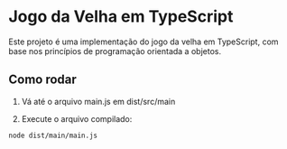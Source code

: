 # Jogo da Velha em TypeScript

 Este projeto é uma implementação do jogo da velha em TypeScript, com base nos princípios de programação orientada a objetos. 

## Como rodar
1. Vá até o arquivo main.js em dist/src/main

2. Execute o arquivo compilado:

```bash
node dist/main/main.js
